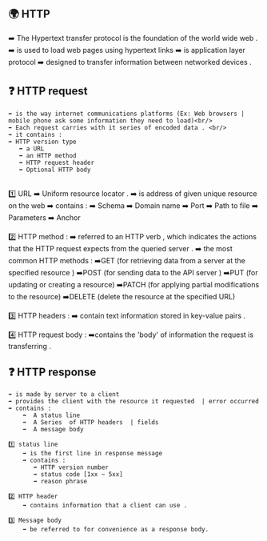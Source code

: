 ## 🌍 HTTP  <br/>
  ➡️  The Hypertext transfer protocol is the foundation of the world wide web . 
  ➡️  is used to load web pages using hypertext links 
  ➡️  is application layer protocol 
  ➡️  designed to transfer information between networked devices .

##  ❓ HTTP request  <br/>


    ➡️ is the way internet communications platforms (Ex: Web browsers | mobile phone ask some information they need to load)<br/>
    ➡️ Each request carries with it series of encoded data . <br/>
    ➡️ it contains :
    ➡️ HTTP version type
       ➡️ a URL 
       ➡️ an HTTP method 
       ➡️ HTTP request header 
       ➡️ Optional HTTP body 
     
 <br/>
   1️⃣ URL 
      ➡️ Uniform resource locator . 
      ➡️ is address of given unique resource on the web 
      ➡️ contains :
          ➡️ Schema 
          ➡️ Domain name 
          ➡️ Port 
          ➡️ Path to file 
          ➡️ Parameters 
          ➡️ Anchor 

   2️⃣ HTTP method : 
       ➡️ referred to an HTTP verb , which indicates the actions that the HTTP request expects from the queried server . 
       ➡️ the most common HTTP methods : 
          ➡️GET    (for retrieving data from a server at the specified resource ) 
          ➡️POST   (for sending data to the API server ) 
          ➡️PUT    (for updating or creating a resource) 
          ➡️PATCH  (for applying  partial modifications to the resource) 
          ➡️DELETE (delete the resource at the specified URL) 
        
   3️⃣ HTTP headers : 
       ➡️ contain text information stored in key-value pairs . 

   4️⃣ HTTP request body : 
       ➡️contains the 'body' of information the request is transferring . 

## ❓ HTTP response <br  />
    ➡️ is made by server to a client 
    ➡️ provides the client with the resource it requested  | error occurred 
    ➡️ contains : 
        ➡️  A status line 
        ➡️  A Series  of HTTP headers  | fields 
        ➡️  A message body 
    
    1️⃣ status line 
        ➡️ is the first line in response message 
        ➡️ contains : 
           ➡️ HTTP version number 
           ➡️ status code [1xx ~ 5xx] 
           ➡️ reason phrase 

    2️⃣ HTTP header  
        ➡️ contains information that a client can use . 

    3️⃣ Message body 
        ➡️ be referred to for convenience as a response body. 
